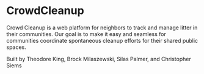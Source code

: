 # CrowdCleanup

Crowd Cleanup is a web platform for neighbors to track and manage litter in their communities. Our goal is to make it easy and seamless for communities coordinate spontaneous cleanup efforts for their shared public spaces.

Built by Theodore King, Brock Milaszewski, Silas Palmer, and Christopher Siems
